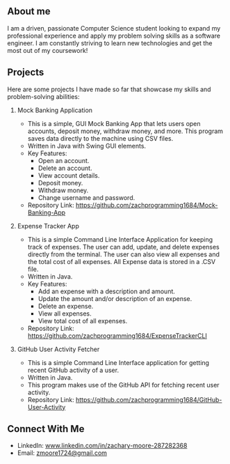 ## About me 
I am a driven, passionate Computer Science student looking to expand my professional experience and apply my problem solving skills as a software engineer. I am constantly striving to learn new technologies and get the most out of my coursework!


## Projects  
Here are some projects I have made so far that showcase my skills and problem-solving abilities:  

1. Mock Banking Application
   - This is a simple, GUI Mock Banking App that lets users open accounts, deposit money, withdraw money, and more. This program saves data directly to the machine using CSV files.
   - Written in Java with Swing GUI elements.
   - Key Features:
      - Open an account.
      - Delete an account.
      - View account details.
      - Deposit money.
      - Withdraw money.
      - Change username and password.
   - Repository Link: https://github.com/zachprogramming1684/Mock-Banking-App

2. Expense Tracker App
   - This is a simple Command Line Interface Application for keeping track of expenses. The user can add, update, and delete expenses directly from the terminal. The user can also view all expenses and the total cost of all expenses. All Expense data is stored in a .CSV file.
   - Written in Java.
   - Key Features:
     - Add an expense with a description and amount.
     - Update the amount and/or description of an expense.
     - Delete an expense.
     - View all expenses.
     - View total cost of all expenses.
   - Repository Link: https://github.com/zachprogramming1684/ExpenseTrackerCLI

3. GitHub User Activity Fetcher  
   - This is a simple Command Line Interface application for getting recent GitHub activity of a user.
   - Written in Java.
   - This program makes use of the GitHub API for fetching recent user activity.
   - Repository Link: https://github.com/zachprogramming1684/GitHub-User-Activity

## Connect With Me  
- LinkedIn: www.linkedin.com/in/zachary-moore-287282368
- Email: zmoore1724@gmail.com
